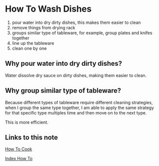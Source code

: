 # How To Wash Dishes

1. pour water into dry dirty dishes, this makes them easier to clean
1. remove things from drying rack
1. groups similar type of tableware, for example, group plates and knifes together
1. line up the tableware
1. clean one by one

## Why pour water into dry dirty dishes?

Water dissolve dry sauce on dirty dishes, making them easier to clean.

## Why group similar type of tableware?

Because different types of tableware require different cleaning strategies,
when I group the same type together, I am able to apply the same strategy for that specific type multiples time
and then move on to the next type.

This is more efficient.


## Links to this note

[How To Cook](how-to-cook.md)

[Index How To](index-how-to.md)

